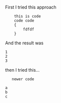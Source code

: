
First I tried this approach

```
    this is code
    code code
    { 
        fdfdf
    }
```

And the result was

```
1
2
3
```


then I tried this...

```
   newer code
```

```
a
b
c
```
